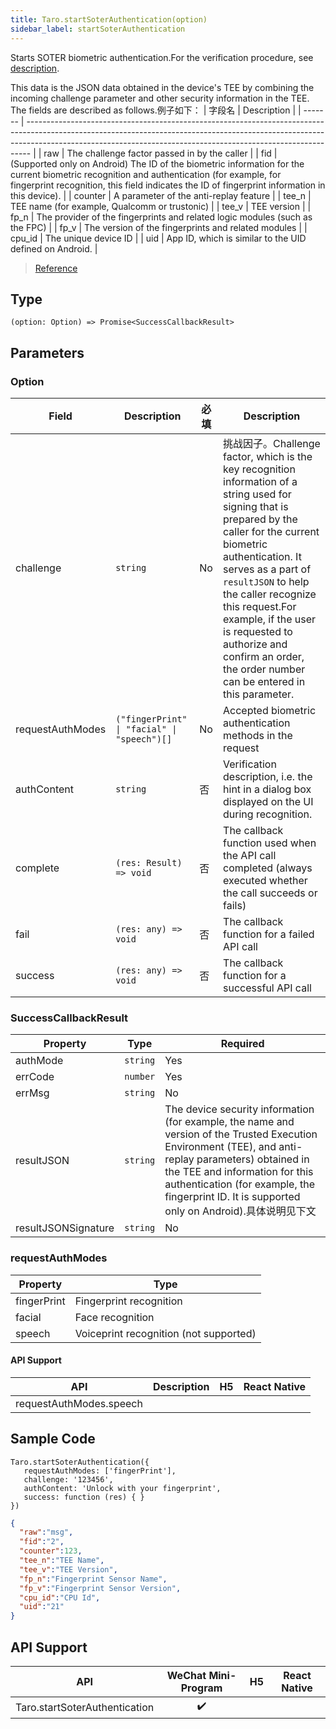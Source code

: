 ```yaml
---
title: Taro.startSoterAuthentication(option)
sidebar_label: startSoterAuthentication
---
```


Starts SOTER biometric authentication.For the verification procedure, see [description](https://developers.weixin.qq.com/miniprogram/en/dev/framework/open-ability/bio-auth.html).

This data is the JSON data obtained in the device's TEE by combining the incoming challenge parameter and other security information in the TEE. The fields are described as follows.例子如下：
| 字段名     | Description                                                                                                                                                                                                                                 |
| ------- | ------------------------------------------------------------------------------------------------------------------------------------------------------------------------------------------------------------------------------------------- |
| raw     | The challenge factor passed in by the caller                                                                                                                                                                                                |
| fid     | (Supported only on Android) The ID of the biometric information for the current biometric recognition and authentication (for example, for fingerprint recognition, this field indicates the ID of fingerprint information in this device). |
| counter | A parameter of the anti-replay feature                                                                                                                                                                                                      |
| tee_n   | TEE name (for example, Qualcomm or trustonic)                                                                                                                                                                                               |
| tee_v   | TEE version                                                                                                                                                                                                                                 |
| fp_n    | The provider of the fingerprints and related logic modules (such as the FPC)                                                                                                                                                                |
| fp_v    | The version of the fingerprints and related modules                                                                                                                                                                                         |
| cpu_id  | The unique device ID                                                                                                                                                                                                                        |
| uid     | App ID, which is similar to the UID defined on Android.                                                                                                                                                                                     |

> [Reference](https://developers.weixin.qq.com/miniprogram/dev/api/open-api/soter/wx.startSoterAuthentication.html)

## Type

```tsx
(option: Option) => Promise<SuccessCallbackResult>
```

## Parameters

### Option

<table>
  <thead>
    <tr>
      <th>Field</th>
      <th>Description</th>
      <th style={{ textAlign: "center"}}>必填</th>
      <th>Description</th>
    </tr>
  </thead>
  <tbody>
    <tr>
      <td>challenge</td>
      <td><code>string</code></td>
      <td style={{ textAlign: "center"}}>No</td>
      <td>挑战因子。Challenge factor, which is the key recognition information of a string used for signing that is prepared by the caller for the current biometric authentication. It serves as a part of <code>resultJSON</code> to help the caller recognize this request.For example, if the user is requested to authorize and confirm an order, the order number can be entered in this parameter.</td>
    </tr>
    <tr>
      <td>requestAuthModes</td>
      <td><code>(&quot;fingerPrint&quot; | &quot;facial&quot; | &quot;speech&quot;)[]</code></td>
      <td style={{ textAlign: "center"}}>No</td>
      <td>Accepted biometric authentication methods in the request</td>
    </tr>
    <tr>
      <td>authContent</td>
      <td><code>string</code></td>
      <td style={{ textAlign: "center"}}>否</td>
      <td>Verification description, i.e. the hint in a dialog box displayed on the UI during recognition.</td>
    </tr>
    <tr>
      <td>complete</td>
      <td><code>(res: Result) =&gt; void</code></td>
      <td style={{ textAlign: "center"}}>否</td>
      <td>The callback function used when the API call completed (always executed whether the call succeeds or fails)</td>
    </tr>
    <tr>
      <td>fail</td>
      <td><code>(res: any) =&gt; void</code></td>
      <td style={{ textAlign: "center"}}>否</td>
      <td>The callback function for a failed API call</td>
    </tr>
    <tr>
      <td>success</td>
      <td><code>(res: any) =&gt; void</code></td>
      <td style={{ textAlign: "center"}}>否</td>
      <td>The callback function for a successful API call</td>
    </tr>
  </tbody>
</table>

### SuccessCallbackResult

<table>
  <thead>
    <tr>
      <th>Property</th>
      <th>Type</th>
      <th>Required</th>
    </tr>
  </thead>
  <tbody>
    <tr>
      <td>authMode</td>
      <td><code>string</code></td>
      <td>Yes</td>
    </tr>
    <tr>
      <td>errCode</td>
      <td><code>number</code></td>
      <td>Yes</td>
    </tr>
    <tr>
      <td>errMsg</td>
      <td><code>string</code></td>
      <td>No</td>
    </tr>
    <tr>
      <td>resultJSON</td>
      <td><code>string</code></td>
      <td>The device security information (for example, the name and version of the Trusted Execution Environment (TEE), and anti-replay parameters) obtained in the TEE and information for this authentication (for example, the fingerprint ID. It is supported only on Android).具体说明见下文</td>
    </tr>
    <tr>
      <td>resultJSONSignature</td>
      <td><code>string</code></td>
      <td>No</td>
    </tr>
  </tbody>
</table>

### requestAuthModes

<table>
  <thead>
    <tr>
      <th>Property</th>
      <th>Type</th>
    </tr>
  </thead>
  <tbody>
    <tr>
      <td>fingerPrint</td>
      <td>Fingerprint recognition</td>
    </tr>
    <tr>
      <td>facial</td>
      <td>Face recognition</td>
    </tr>
    <tr>
      <td>speech</td>
      <td>Voiceprint recognition (not supported)</td>
    </tr>
  </tbody>
</table>

#### API Support

|           API           | Description | H5 | React Native |
|:-----------------------:|:-----------:|:--:|:------------:|
| requestAuthModes.speech |             |    |              |

## Sample Code

```tsx
Taro.startSoterAuthentication({
   requestAuthModes: ['fingerPrint'],
   challenge: '123456',
   authContent: 'Unlock with your fingerprint',
   success: function (res) { }
})
```

```json
{
  "raw":"msg",
  "fid":"2",
  "counter":123,
  "tee_n":"TEE Name",
  "tee_v":"TEE Version",
  "fp_n":"Fingerprint Sensor Name",
  "fp_v":"Fingerprint Sensor Version",
  "cpu_id":"CPU Id",
  "uid":"21"
}
```

## API Support

|              API              | WeChat Mini-Program | H5 | React Native |
|:-----------------------------:|:-------------------:|:--:|:------------:|
| Taro.startSoterAuthentication |         ✔️          |    |              |
